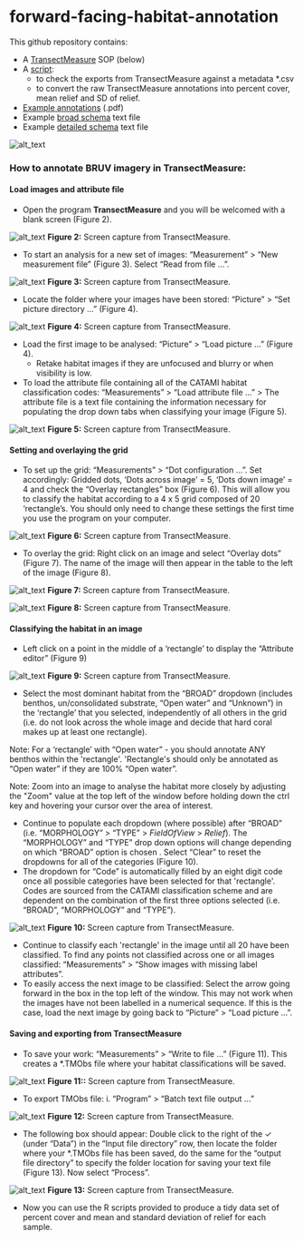 # forward-facing-habitat-annotation

This github repository contains:
*   A [TransectMeasure](seagis.com.au) SOP (below)
*   A [script](https://github.com/BrookeGibbons/forward-facing-habitat-annotation/blob/master/01_format-dot-point-measurements.R):
    *   to check the exports from TransectMeasure against a metadata *.csv
    *   to convert the raw TransectMeasure annotations into percent cover, mean relief and SD of relief.
*   [Example annotations](https://github.com/BrookeGibbons/forward-facing-habitat-annotation/blob/master/BRUV_HabitatAnnotation_Examples.pdf) (.pdf)
*   Example [broad schema](https://github.com/BrookeGibbons/forward-facing-habitat-annotation/blob/master/TM%20schema_BROAD%20ONLY.txt) text file
*   Example [detailed schema](https://github.com/BrookeGibbons/forward-facing-habitat-annotation/blob/master/TM%20schema_BROAD.MORPH.TYPE.txt) text file

![alt_text](transectmeasure-screenshots/image1.JPG "image_tooltip")

### How to annotate BRUV imagery in TransectMeasure:
#### Load images and attribute file
*   Open the program **TransectMeasure** and you will be welcomed with a blank screen (Figure 2).

![alt_text](transectmeasure-screenshots/image2.jpg "image_tooltip")
 **Figure 2:**  Screen capture from TransectMeasure.

*   To start an analysis for a new set of images: “Measurement” > “New measurement file” (Figure 3). Select “Read from file ...”.

![alt_text](transectmeasure-screenshots/image3.JPG "image_tooltip")
 **Figure 3:**  Screen capture from TransectMeasure. 

*   Locate the folder where your images have been stored: “Picture” > “Set picture directory ...” (Figure 4).

![alt_text](transectmeasure-screenshots/image4.JPG "image_tooltip")
 **Figure 4:** Screen capture from TransectMeasure.

*   Load the first image to be analysed: “Picture” > “Load picture ...” (Figure 4).
    *   Retake habitat images if they are unfocused and blurry or when visibility is low.
*   To load the attribute file containing all of the CATAMI habitat classification codes: “Measurements” > “Load attribute file ...” > The attribute file is a text file containing the information necessary for populating the drop down tabs when classifying your image (Figure 5).

![alt_text](transectmeasure-screenshots/image5.JPG "image_tooltip")
 **Figure 5:** Screen capture from TransectMeasure.

#### Setting and overlaying the grid
*   To set up the grid: “Measurements” > “Dot configuration ...”. Set accordingly: Gridded dots, ‘Dots across image’ = 5, ‘Dots down image’ = 4 and check the “Overlay rectangles” box (Figure 6). This will allow you to classify the habitat according to a 4 x 5 grid composed of 20 ‘rectangle’s. You should only need to change these settings the first time you use the program on your computer.

![alt_text](transectmeasure-screenshots/image6.JPG "image_tooltip")
 **Figure 6:**  Screen capture from TransectMeasure.

*   To overlay the grid: Right click on an image and select “Overlay dots” (Figure 7). The name of the image will then appear in the table to the left of the image (Figure 8).

![alt_text](transectmeasure-screenshots/image7.JPG "image_tooltip")
**Figure 7:**  Screen capture from TransectMeasure.

![alt_text](transectmeasure-screenshots/image8.JPG "image_tooltip")
**Figure 8:**  Screen capture from TransectMeasure.

#### Classifying the habitat in an image
*   Left click on a point in the middle of a ‘rectangle’ to display the “Attribute editor” (Figure 9)

![alt_text](transectmeasure-screenshots/image9.JPG "image_tooltip")
**Figure 9:** Screen capture from TransectMeasure.

*   Select the most dominant habitat from the “BROAD” dropdown (includes benthos, un/consolidated substrate, “Open water” and “Unknown”) in the ‘rectangle’ that you selected, independently of all others in the grid (i.e. do not look across the whole image and decide that hard coral makes up at least one rectangle).

Note: For a ‘rectangle’ with “Open water” - you should annotate ANY benthos within the 'rectangle'. 'Rectangle's should only be annotated as “Open water” if they are 100% “Open water”.

Note: Zoom into an image to analyse the habitat more closely by adjusting the "Zoom" value at the top left of the window before holding down the ctrl key and hovering your cursor over the area of interest.

*   Continue to populate each dropdown (where possible) after “BROAD” (i.e. “MORPHOLOGY” > “TYPE” > _FieldOfView_ > _Relief_). The “MORPHOLOGY” and “TYPE” drop down options will change depending on which “BROAD” option is chosen . Select “Clear” to reset the dropdowns for all of the categories (Figure 10).
*   The dropdown for “Code” is automatically filled by an eight digit code once all possible categories have been selected for that 'rectangle'. Codes are sourced from the CATAMI classification scheme and are dependent on the combination of the first three options selected (i.e. “BROAD”, “MORPHOLOGY” and “TYPE”). 

![alt_text](transectmeasure-screenshots/image10.JPG "image_tooltip")
**Figure 10:** Screen capture from TransectMeasure.

*   Continue to classify each 'rectangle' in the image until all 20 have been classified. To find any points not classified across one or all images classified: “Measurements” > “Show images with missing label attributes”.
*   To easily access the next image to be classified: Select the arrow going forward in the box in the top left of the window. This may not work when the images have not been labelled in a numerical sequence. If this is the case, load the next image by going back to “Picture” > “Load picture ...”.

#### Saving and exporting from TransectMeasure
*   To save your work: “Measurements” > “Write to file ...” (Figure 11). This creates a *.TMObs file where your habitat classifications will be saved.

![alt_text](transectmeasure-screenshots/image11.JPG "image_tooltip")
**Figure 11::** Screen capture from TransectMeasure.

*   To export TMObs file: i. “Program” > “Batch text file output ...”

![alt_text](transectmeasure-screenshots/image12.JPG "image_tooltip")
**Figure 12:** Screen capture from TransectMeasure.

*   The following box should appear: Double click to the right of the ✓ (under “Data”) in the “Input file directory” row, then locate the folder where your *.TMObs file has been saved, do the same for the “output file directory” to specify the folder location for saving your text file (Figure 13). Now select “Process”.

![alt_text](transectmeasure-screenshots/image13.JPG "image_tooltip")
**Figure 13:** Screen capture from TransectMeasure.

*   Now you can use the R scripts provided to produce a tidy data set of percent cover and mean and standard deviation of relief for each sample.